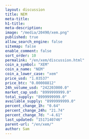 ```yaml
---
layout: discussion
title: NEM
meta-title: 
h1-title: 
meta-description: 
image: "/media/20490/xem.png"
published: true
allow_search_engine: false
sitemap: false
enable_comment: false
sort_order: 10
permalink: "/en/xem/discussion.html"
coin_a_symbol: "XEM"
coin_a_name: "NEM"
coin_a_lower_case: "xem"
price_usd: "1.03537"
price_btc: "0.00008812"
24h_volume_usd: "242203000.0"
market_cap_usd: "8999999999.0"
total_supply: "8999999999.0"
available_supply: "8999999999.0"
percent_change_1h: "0.64"
percent_change_24h: "21.74"
percent_change_7d: "-4.61"
last_updated: "1517140746"
parent-url: "/en/xem/"
author: Sam
---
```


